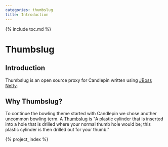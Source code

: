 ```yaml
---
categories: thumbslug
title: Introduction
---
```

{% include toc.md %}

# Thumbslug

## Introduction
Thumbslug is an open source proxy for Candlepin written using [JBoss Netty](http://www.jboss.org/netty).

## Why Thumbslug?
To continue the bowling theme started with Candlepin we chose another uncommon bowling term.
A [Thumbslug](http://www.bowling2u.com/trivia/glossary/glossary.asp?OpMode=Term&TermID=697) is "A plastic cylinder that is inserted into a hole that is drilled where your normal thumb hole would be; this plastic cylinder is then drilled out for your thumb."

{% project_index %}
